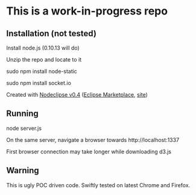 # This is a work-in-progress repo

## Installation (not tested)

Install node.js (0.10.13 will do)

Unzip the repo and locate to it

sudo npm install node-static

sudo npm install socket.io

Created with [Nodeclipse v0.4](https://github.com/Nodeclipse/nodeclipse-1)
 ([Eclipse Marketplace](http://marketplace.eclipse.org/content/nodeclipse), [site](http://www.nodeclipse.org))   

## Running

node server.js

On the same server, navigate a browser towards http://localhost:1337

First browser connection may take longer while downloading d3.js

## Warning

This is ugly POC driven code.
Swiftly tested on latest Chrome and Firefox.
